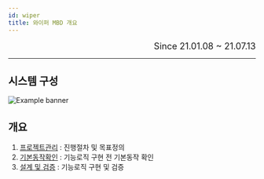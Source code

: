 ```yaml
---
id: wiper
title: 와이퍼 MBD 개요
---
```


<div align="right">
  <font size="4">
    Since 21.01.08 ~ 21.07.13
  </font>
</div>

---

## 시스템 구성

<p align="left">
	<img
		src={require('/img/2_mbd/img4_1_wiper_system.png').default}
		alt="Example banner"
	/>
</p>

## 개요

1. [프로젝트관리](./wiper/wiper_plan) : 진행절차 및 목표정의
2. [기본동작확인](./wiper/wiper_devenv) : 기능로직 구현 전 기본동작 확인
3. [설계 및 검증](./wiper/wiper_verify) : 기능로직 구현 및 검증

